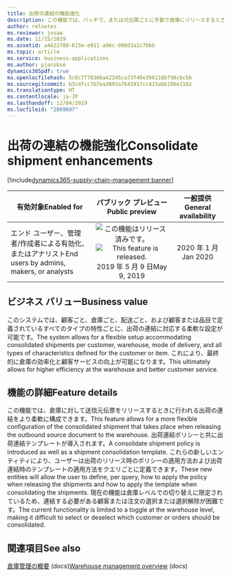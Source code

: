 ```yaml
---
title: 出荷の連結の機能強化
description: この機能では、バッチで、または元伝票ごとに手動で倉庫にリリースするときに、出荷の連結のクエリ ベースの設定が可能です。
author: relnotes
ms.reviewer: josaw
ms.date: 11/15/2019
ms.assetid: a462278d-615e-e911-a96c-000d3a1c7bbb
ms.topic: article
ms.service: business-applications
ms.author: pjacobse
dynamics365pdf: true
ms.openlocfilehash: 5c0c7f78306a42245ca73f40e398116bf98cbcbb
ms.sourcegitcommit: b3c4fcc7b7ea3803a7643417cc415abb10be1182
ms.translationtype: HT
ms.contentlocale: ja-JP
ms.lasthandoff: 12/04/2019
ms.locfileid: "2889697"
---
```

# <a name="consolidate-shipment-enhancements"></a><span data-ttu-id="5b675-103">出荷の連結の機能強化</span><span class="sxs-lookup"><span data-stu-id="5b675-103">Consolidate shipment enhancements</span></span>
[!include[dynamics365-supply-chain-management banner](../includes/dynamics365-supply-chain-management.md)]

| <span data-ttu-id="5b675-104">有効対象</span><span class="sxs-lookup"><span data-stu-id="5b675-104">Enabled for</span></span>    |  <span data-ttu-id="5b675-105">パブリック プレビュー</span><span class="sxs-lookup"><span data-stu-id="5b675-105">Public preview</span></span> | <span data-ttu-id="5b675-106">一般提供</span><span class="sxs-lookup"><span data-stu-id="5b675-106">General availability</span></span> | 
| ---------- | :----------: |:----------: |
|<span data-ttu-id="5b675-107">エンド ユーザー、管理者/作成者による有効化、またはアナリスト</span><span class="sxs-lookup"><span data-stu-id="5b675-107">End users by admins, makers, or analysts</span></span>|<span data-ttu-id="5b675-108">![この機能はリリース済みです。](/dynamics365-release-plan/media/green-checkmark.png "この機能はリリース済みです。")</span><span class="sxs-lookup"><span data-stu-id="5b675-108">![This feature is released.](/dynamics365-release-plan/media/green-checkmark.png "This feature is released.")</span></span> <span data-ttu-id="5b675-109">2019 年 5 月 9 日</span><span class="sxs-lookup"><span data-stu-id="5b675-109">May 9, 2019</span></span>| <span data-ttu-id="5b675-110">2020 年 1 月</span><span class="sxs-lookup"><span data-stu-id="5b675-110">Jan 2020</span></span>|


## <a name="business-value"></a><span data-ttu-id="5b675-111">ビジネス バリュー</span><span class="sxs-lookup"><span data-stu-id="5b675-111">Business value</span></span>
<!-- bv start -->
<span data-ttu-id="5b675-112">このシステムでは、顧客ごと、倉庫ごと、配送ごと、および顧客または品目で定義されているすべてのタイプの特性ごとに、出荷の連結に対応する柔軟な設定が可能です。</span><span class="sxs-lookup"><span data-stu-id="5b675-112">The system allows for a flexible setup accommodating consolidated shipments per customer, warehouse, mode of delivery, and all types of characteristics defined for the customer or item.</span></span> <span data-ttu-id="5b675-113">これにより、最終的に倉庫の効率化と顧客サービスの向上が可能になります。</span><span class="sxs-lookup"><span data-stu-id="5b675-113">This ultimately allows for higher efficiency at the warehouse and better customer service.</span></span>
<!-- bv end -->



## <a name="feature-details"></a><span data-ttu-id="5b675-114">機能の詳細</span><span class="sxs-lookup"><span data-stu-id="5b675-114">Feature details</span></span>
<!--feature detail start -->
<span data-ttu-id="5b675-115">この機能では、倉庫に対して送信元伝票をリリースするときに行われる出荷の連結をより柔軟に構成できます。</span><span class="sxs-lookup"><span data-stu-id="5b675-115">This feature allows for a more flexible configuration of the consolidated shipment that takes place when releasing the outbound source document to the warehouse.</span></span> <span data-ttu-id="5b675-116">出荷連結ポリシーと共に出荷連結テンプレートが導入されます。</span><span class="sxs-lookup"><span data-stu-id="5b675-116">A consolidate shipment policy is introduced as well as a shipment consolidation template.</span></span> <span data-ttu-id="5b675-117">これらの新しいエンティティにより、ユーザーは出荷のリリース時のポリシーの適用方法および出荷連結時のテンプレートの適用方法をクエリごとに定義できます。</span><span class="sxs-lookup"><span data-stu-id="5b675-117">These new entities will allow the user to define, per query, how to apply the policy when releasing the shipments and how to apply the template when consolidating the shipments.</span></span> <span data-ttu-id="5b675-118">現在の機能は倉庫レベルでの切り替えに限定されているため、連結する必要がある顧客または注文の選択または選択解除が困難です。</span><span class="sxs-lookup"><span data-stu-id="5b675-118">The current functionality is limited to a toggle at the warehouse level, making it difficult to select or deselect which customer or orders should be consolidated.</span></span>
<!--feature detail end -->










## <a name="see-also"></a><span data-ttu-id="5b675-119">関連項目</span><span class="sxs-lookup"><span data-stu-id="5b675-119">See also</span></span>

<span data-ttu-id="5b675-120">[倉庫管理の概要](https://docs.microsoft.com/dynamics365/unified-operations/supply-chain/warehousing/warehouse-management-overview) (docs)</span><span class="sxs-lookup"><span data-stu-id="5b675-120">[Warehouse management overview](https://docs.microsoft.com/dynamics365/unified-operations/supply-chain/warehousing/warehouse-management-overview) (docs)</span></span>
